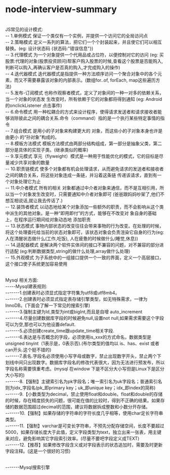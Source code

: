 # node-interview-summary
<br> JS常见的设计模式:
<br> -- 1.单例模式 保证一个类仅有一个实例，并提供一个访问它的全局访问点
<br> -- 2.策略模式 定义一系列的算法，把它们一个个封装起来，并且使它们可以相互替换。(eg: 设计状态码 {状态码:"错误信息"})
<br> -- 3.代理模式 为一个对象提供一个代用品或占位符，以便控制对它的访问 (eg: 买股票:代理的对象(股票投资顾问)帮客户购入股票的时候,查看这个股票是否能购入,判断可以购入,再确认客户是否真的购入,才完成购入的操作)
<br> -- 4.迭代器模式 迭代器模式是指提供一种方法顺序访问一个聚合对象中的各个元素，而又不需要暴露该对象的内部表示。(数组for..of, forEach, map这些遍历方法)
<br> -- 5.发布-订阅模式 也称作观察者模式，定义了对象间的一种一对多的依赖关系，当一个对象的状态发 生改变时，所有依赖于它的对象都将得到通知 (eg: Android的onclickListener 点击事件)
<br> -- 6.命令模式 用一种松耦合的方式来设计程序，使得请求发送者和请求接收者能够消除彼此之间的耦合关系.命令（command）指的是一个执行某些特定事情的指令
<br> -- 7.组合模式 是用小的子对象来构建更大的 对象，而这些小的子对象本身也许是由更小 的“孙对象”构成的。
<br> -- 8.模板方法模式 模板方法模式由两部分结构组成，第一部分是抽象父类，第二部分是具体的实现子类。(继承类似的概率)
<br> -- 9.享元模式 享元（flyweight）模式是一种用于性能优化的模式，它的目标是尽量减少共享对象的数量
<br> -- 10.职责链模式 使多个对象都有机会处理请求，从而避免请求的发送者和接收者之间的耦合关系，将这些对象连成一条链，并沿着这条链 传递该请求，直到有一个对象处理它为止
<br> -- 11.中介者模式 所有的相关 对象都通过中介者对象来通信，而不是互相引用，所以当一个对象发生改变时，只需要通知中介者对象即可 (爸爸跟妈妈吵架了,他们不想互相说话,就让我去传话了.)
<br> -- 12.装饰者模式 以动态地给某个对象添加一些额外的职责，而不会影响从这个类中派生的其他对象。是一种“即用即付”的方式，能够在不改变对 象自身的基础上，在程序运行期间给对象动态地 添加职责
<br> -- 13.状态模式 事物内部状态的改变往往会带来事物的行为改变。在处理的时候，将这个处理委托给当前的状态对象即可，该状态对象会负责渲染它自身的行为(eg: 人在清醒状态做什么(工作,吃饭), 人在疲惫的时候做什么(睡觉,休息))
<br> -- 14.适配器模式 是解决两个软件实体间的接口不兼容的问题，对不兼容的部分进行适配 (eg:判断数据类型,string的做什么处理,array做什么处理)
<br> -- 15.外观模式 为子系统中的一组接口提供一个一致的界面，定义一个高层接口，这个接口使子系统更加容易使用

<br> Mysql 相关方面:
<br> -----Mysql建表规则:
<br> -------1.创建表时必须显式指定字符集为utf8或utf8mb4。
<br> -------2.创建表时必须显式指定表存储引擎类型，如无特殊需求，一律为InnoDB。(下面会了解一下常见的搜索引擎)
<br> -------3.强制主键为Id,类型为int或bigInt,而且是自增 auto_increment
<br> -------4.尽量创建数据库字段的时候避免null,设置not null,如果需求需要这个字段可以为空,那也可以为他设置default.
<br> -------5.必须创建create_time跟update_time相关字段.
<br> -------6.表达是与否概念的字段，必须使用is_xxx的方式命名，数据类型是unsigned tinyint（1表示是，0表示否).(布尔类型的值均以 is、has、exist 或者 can开头.这个挺不错的)
<br> -------7.表名.字段名必须使用小写字母或数字，禁止出现数字开头，禁止两个下划线中间只出现数字。数据库字段名的修改代表很大，因为无法进行预发布，所以字段名称需要慎重考虑。(mysql 在window 下是不区分大小写但是Linux下是区分大小写的)
<br> -------8.【强制】主键索引名为pk字段名；唯一索引名为uk字段名；普通索引名则为idx_字段名(pk_即primary key；uk_即unique key；idx_即index的简称)
<br> -------9.【小数类型为decimal，禁止使用float和double。float和double的存储的时候，存在精度损失的问题，很可能在值的比较时，得到不正确的结果。如果存储的数据范围超过decimal的范围，建议将数据拆成整数和小数分开存储。
<br> -------10.【强制】如果存储的字符串的字符长度几乎相等，使用char定长字符串类型。
<br> -------11.【强制】varchar是可变长字符串，不预先分配存储空间，长度不要超过5000，如果存储长度大于此值，定义字段类型为text，独立出来一张表，用主键来对应，避免影响其它字段索引效率。(尽量不要吧字段定义成TEXT)
<br> -------12.【推荐】如果修改字段含义或对字段表示的状态追加时，需要及时更新字段注释。(这是一个很好的习惯)


<br> -------Mysql搜索引擎

